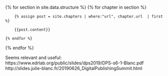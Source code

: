 ---
---
<head>
    <link href="/css/interface.css" rel="stylesheet" type="text/css" />
    <link href="/css/print.css" rel="stylesheet" type="text/css" />
    <script src="https://unpkg.com/pagedjs@0.4.1/dist/paged.polyfill.js"></script>

</head>

<body>

<style>
@page {
    size: A2;
    margin-top: 20mm;
    margin-bottom: 20mm;
    bleed: 6mm; 
    marks: crop;
    @bottom-center{
        content: counter(page);
    }
}  

img { max-width: 100% }

</style>

{% for section in site.data.structure %}
    {% for chapter in section %}
        
        {% assign post = site.chapters | where:"url", chapter.url  | first %}

        {{post.content}}

    {% endfor %}
{% endfor %}


<!-->
Seems relevant and useful: https://www.edrlab.org/public/slides/dps2019/DPS-s6-1-Blanc.pdf
http://slides.julie-blanc.fr/20190626_DigitalPublishingSummit.html
<!-->


</body>